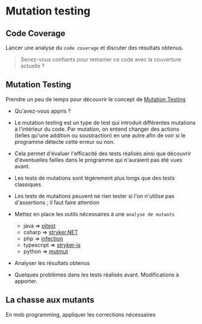 # Mutation testing

## Code Coverage
Lancer une analyse du `code coverage` et discuter des résultats obtenus.

> Seriez-vous confiants pour remanier ce code avec la couverture actuelle ?

## Mutation Testing
Prendre un peu de temps pour découvrir le concept de [Mutation Testing](https://xtrem-tdd.netlify.app/Flavours/mutation-testing)
- Qu'avez-vous appris ?

- Le mutation testing est un type de test qui introduit différentes mutations à l'intérieur du code. Par mutation, on entend changer des actions (telles qu'une addition ou soustraction) en une autre afin de voir si le programme détecte cette erreur ou non.
- Cela permet d'évaluer l'efficacité des tests réalisés ainsi que découvrir d'éventuelles failles dans le programme qui n'auraient pas été vues avant.
- Les tests de mutations sont légèrement plus longs que des tests classiques
- Les tests de mutations peuvent ne rien tester si l'on n'utilise pas d'assertions ; il faut faire attention 

- Mettez en place les outils nécessaires à une `analyse de mutants`
  - java => [pitest](https://pitest.org/)
  - csharp => [stryker.NET](https://stryker-mutator.io/docs/stryker-net/introduction/)
  - php => [infection](https://infection.github.io/guide/)
  - typescript => [stryker-js](https://stryker-mutator.io/docs/stryker-js/introduction/)
  - python => [mutmut](https://mutmut.readthedocs.io/en/latest/)

- Analyser les résultats obtenus
- Quelques problèmes dans les tests réalisés avant. Modifications à apporter.

## La chasse aux mutants

En mob programming, appliquer les corrections nécessaires
